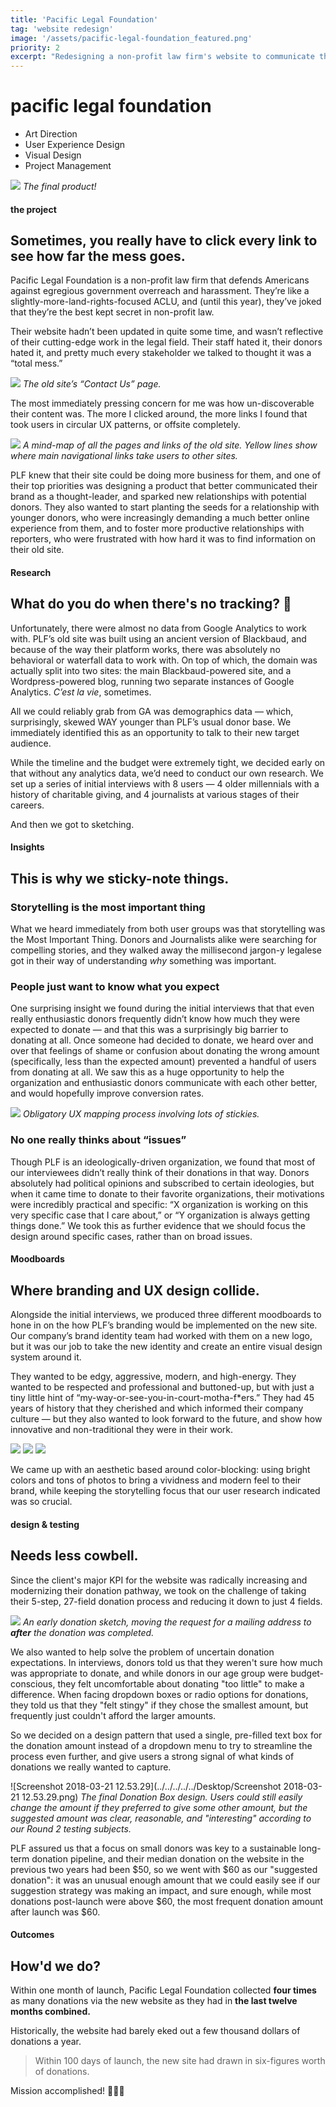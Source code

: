 ```yaml
---
title: 'Pacific Legal Foundation'
tag: 'website redesign'
image: '/assets/pacific-legal-foundation_featured.png'
priority: 2
excerpt: "Redesigning a non-profit law firm's website to communicate their brand and help donors contribute."
---
```


# pacific legal foundation
- Art Direction
- User Experience Design
- Visual Design
- Project Management

![](pacific-legal-foundation/A20F13E3-FB0F-49BE-9C38-D84ADE2DD5EA.png)
_The final product!_

#### the project
## Sometimes, you really have to click every link to see how far the mess goes.
Pacific Legal Foundation is a non-profit law firm that defends Americans against egregious government overreach and harassment. They’re like a slightly-more-land-rights-focused ACLU, and (until this year), they’ve joked that they’re the best kept secret in non-profit law.

Their website hadn’t been updated in quite some time, and wasn’t reflective of their cutting-edge work in the legal field. Their staff hated it, their donors hated it, and pretty much every stakeholder we talked to thought it was a “total mess.”

![](pacific-legal-foundation/14BF9B9C-009D-49DD-8683-479CA0790E9A.png)
_The old site’s “Contact Us” page._

The most immediately pressing concern for me was how un-discoverable their content was. The more I clicked around, the more links I found that took users in circular UX patterns, or offsite completely.

![](pacific-legal-foundation/current-pacificlegal-map.png)
_A mind-map of all the pages and links of the old site. Yellow lines show where main navigational links take users to other sites._

PLF knew that their site could be doing more business for them, and one of their top priorities was designing a product that better communicated their brand as a thought-leader, and sparked new relationships with potential donors. They also wanted to start planting the seeds for a relationship with younger donors, who were increasingly demanding a much better online experience from them, and to foster more productive relationships with reporters, who were frustrated with how hard it was to find information on their old site.

#### Research
## What do you do when there's no tracking? 🤔
Unfortunately, there were almost no data from Google Analytics to work with. PLF’s old site was built using an ancient version of Blackbaud, and because of the way their platform works, there was absolutely no behavioral or waterfall data to work with. On top of which, the domain was actually split into two sites: the main Blackbaud-powered site, and a Wordpress-powered blog, running two separate instances of Google Analytics. _C’est la vie_, sometimes.

All we could reliably grab from GA was demographics data — which, surprisingly, skewed WAY younger than PLF’s usual donor base. We immediately identified this as an opportunity to talk to their new target audience.

While the timeline and the budget were extremely tight, we decided early on that without any analytics data, we’d need to conduct our own research. We set up a series of initial interviews with 8 users — 4 older millennials with a history of charitable giving, and 4 journalists at various stages of their careers.

And then we got to sketching.

#### Insights
## This is why we sticky-note things.
### Storytelling is the most important thing
What we heard immediately from both user groups was that storytelling was the Most Important Thing. Donors and Journalists alike were searching for compelling stories, and they walked away the millisecond jargon-y legalese got in their way of understanding _why_ something was important.

### People just want to know what you expect
One surprising insight we found during the initial interviews that that even really enthusiastic donors frequently didn’t know how much they were expected to donate — and that this was a surprisingly big barrier to donating at all. Once someone had decided to donate, we heard over and over that feelings of shame or confusion about donating the wrong amount (specifically, less than the expected amount) prevented a handful of users from donating at all. We saw this as a huge opportunity to help the organization and enthusiastic donors communicate with each other better, and would hopefully improve conversion rates.

![](pacific-legal-foundation/IMG_6583.JPG)
_Obligatory UX mapping process involving lots of stickies._

### No one really thinks about “issues”
Though PLF is an ideologically-driven organization, we found that most of our interviewees didn’t really think of their donations in that way. Donors absolutely had political opinions and subscribed to certain ideologies, but when it came time to donate to their favorite organizations, their motivations were incredibly practical and specific: “X organization is working on this very specific case that I care about,” or “Y organization is always getting things done.” We took this as further evidence that we should focus the design around specific cases, rather than on broad issues.

#### Moodboards
## Where branding and UX design collide.
Alongside the initial interviews, we produced three different moodboards to hone in on the how PLF’s branding would be implemented on the new site. Our company’s brand identity team had worked with them on a new logo, but it was our job to take the new identity and create an entire visual design system around it.

They wanted to be edgy, aggressive, modern, and high-energy. They wanted to be respected and professional and buttoned-up, but with just a tiny little hint of “my-way-or-see-you-in-court-motha-f*ers.” They had 45 years of history that they cherished and which informed their company culture — but they also wanted to look forward to the future, and show how innovative and non-traditional they were in their work.

![](pacific-legal-foundation/1.jpg)
![](pacific-legal-foundation/3.jpg)
![](pacific-legal-foundation/14.png)

We came up with an aesthetic based around color-blocking: using bright colors and tons of photos to bring a vividness and modern feel to their brand, while keeping the storytelling focus that our user research indicated was so crucial.

#### design & testing
## Needs less cowbell.
Since the client's major KPI for the website was radically increasing and modernizing their donation pathway, we took on the challenge of taking their 5-step, 27-field donation process and reducing it down to just 4 fields.

![](pacific-legal-foundation/ink-image.png)
_An early donation sketch, moving the request for a mailing address to **after** the donation was completed._

We also wanted to help solve the problem of uncertain donation expectations. In interviews, donors told us that they weren't sure how much was appropriate to donate, and while donors in our age group were budget-conscious, they felt uncomfortable about donating "too little" to make a difference. When facing dropdown boxes or radio options for donations, they told us that they "felt stingy" if they chose the smallest amount, but frequently just couldn't afford the larger amounts.

So we decided on a design pattern that used a single, pre-filled text box for the donation amount instead of a dropdown menu to try to streamline the process even further, and give users a strong signal of what kinds of donations we really wanted to capture.

![Screenshot 2018-03-21 12.53.29](../../../../../Desktop/Screenshot 2018-03-21 12.53.29.png)
_The final Donation Box design. Users could still easily change the amount if they preferred to give some other amount, but the suggested amount was clear, reasonable, and "interesting" according to our Round 2 testing subjects._

PLF assured us that a focus on small donors was key to a sustainable long-term donation pipeline, and their median donation on the website in the previous two years had been $50, so we went with $60 as our "suggested donation": it was an unusual enough amount that we could easily see if our suggestion strategy was making an impact, and sure enough, while most donations post-launch were above $60, the most frequent donation amount after launch was $60.

#### Outcomes
## How'd we do?
Within one month of launch, Pacific Legal Foundation collected **four times** as many donations via the new website as they had in **the last twelve months combined.**

Historically, the website had barely eked out a few thousand dollars of donations a year. 

> Within 100 days of launch, the new site had drawn in six-figures worth of donations.

Mission accomplished! 👩🏻‍🚀